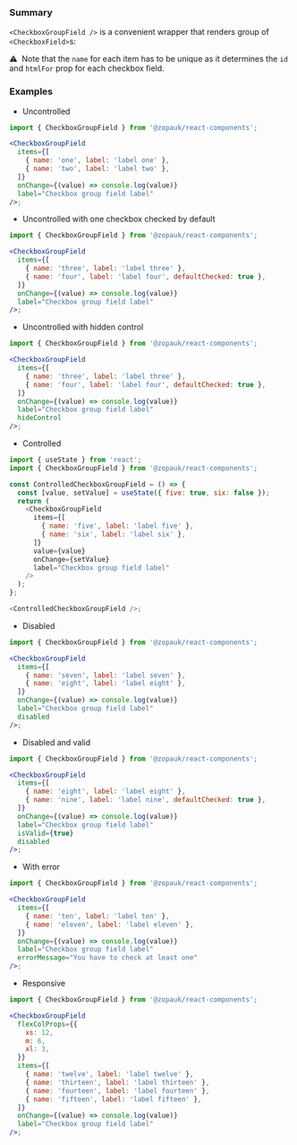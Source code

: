 ### Summary

`<CheckboxGroupField />` is a convenient wrapper that renders group of `<CheckboxField>`s:

⚠️ &nbsp;Note that the `name` for each item has to be unique as it determines the `id`
and `htmlFor` prop for each checkbox field.

### Examples

- Uncontrolled

```jsx
import { CheckboxGroupField } from '@zopauk/react-components';

<CheckboxGroupField
  items={[
    { name: 'one', label: 'label one' },
    { name: 'two', label: 'label two' },
  ]}
  onChange={(value) => console.log(value)}
  label="Checkbox group field label"
/>;
```

- Uncontrolled with one checkbox checked by default

```jsx
import { CheckboxGroupField } from '@zopauk/react-components';

<CheckboxGroupField
  items={[
    { name: 'three', label: 'label three' },
    { name: 'four', label: 'label four', defaultChecked: true },
  ]}
  onChange={(value) => console.log(value)}
  label="Checkbox group field label"
/>;
```

- Uncontrolled with hidden control

```jsx
import { CheckboxGroupField } from '@zopauk/react-components';

<CheckboxGroupField
  items={[
    { name: 'three', label: 'label three' },
    { name: 'four', label: 'label four', defaultChecked: true },
  ]}
  onChange={(value) => console.log(value)}
  label="Checkbox group field label"
  hideControl
/>;
```

- Controlled

```js
import { useState } from 'react';
import { CheckboxGroupField } from '@zopauk/react-components';

const ControlledCheckboxGroupField = () => {
  const [value, setValue] = useState({ five: true, six: false });
  return (
    <CheckboxGroupField
      items={[
        { name: 'five', label: 'label five' },
        { name: 'six', label: 'label six' },
      ]}
      value={value}
      onChange={setValue}
      label="Checkbox group field label"
    />
  );
};

<ControlledCheckboxGroupField />;
```

- Disabled

```jsx
import { CheckboxGroupField } from '@zopauk/react-components';

<CheckboxGroupField
  items={[
    { name: 'seven', label: 'label seven' },
    { name: 'eight', label: 'label eight' },
  ]}
  onChange={(value) => console.log(value)}
  label="Checkbox group field label"
  disabled
/>;
```

- Disabled and valid

```jsx
import { CheckboxGroupField } from '@zopauk/react-components';

<CheckboxGroupField
  items={[
    { name: 'eight', label: 'label eight' },
    { name: 'nine', label: 'label nine', defaultChecked: true },
  ]}
  onChange={(value) => console.log(value)}
  label="Checkbox group field label"
  isValid={true}
  disabled
/>;
```

- With error

```jsx
import { CheckboxGroupField } from '@zopauk/react-components';

<CheckboxGroupField
  items={[
    { name: 'ten', label: 'label ten' },
    { name: 'eleven', label: 'label eleven' },
  ]}
  onChange={(value) => console.log(value)}
  label="Checkbox group field label"
  errorMessage="You have to check at least one"
/>;
```

- Responsive

```jsx
import { CheckboxGroupField } from '@zopauk/react-components';

<CheckboxGroupField
  flexColProps={{
    xs: 12,
    m: 6,
    xl: 3,
  }}
  items={[
    { name: 'twelve', label: 'label twelve' },
    { name: 'thirteen', label: 'label thirteen' },
    { name: 'fourteen', label: 'label fourteen' },
    { name: 'fifteen', label: 'label fifteen' },
  ]}
  onChange={(value) => console.log(value)}
  label="Checkbox group field label"
/>;
```
